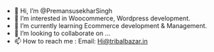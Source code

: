 - 👋 Hi, I’m @PremansusekharSingh
- 👀 I’m interested in Woocommerce, Wordpress development.
- 🌱 I’m currently learning Ecommerce development & Management.
- 💞️ I’m looking to collaborate on ...
- 📫 How to reach me : Email: Hi@tribalbazar.in

<!---
PremansusekharSingh/PremansusekharSingh is a ✨ special ✨ repository because its `README.md` (this file) appears on your GitHub profile.
You can click the Preview link to take a look at your changes.
--->
